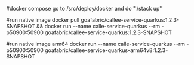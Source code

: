 #docker compose
go to /src/deploy/docker and do "./stack up"

#run native image
docker pull goafabric/callee-service-quarkus:1.2.3-SNAPSHOT && docker run --name calle-service-quarkus --rm -p50900:50900 goafabric/callee-service-quarkus:1.2.3-SNAPSHOT

#run native image arm64
docker run --name calle-service-quarkus --rm -p50900:50900 goafabric/callee-service-quarkus-arm64v8:1.2.3-SNAPSHOT


